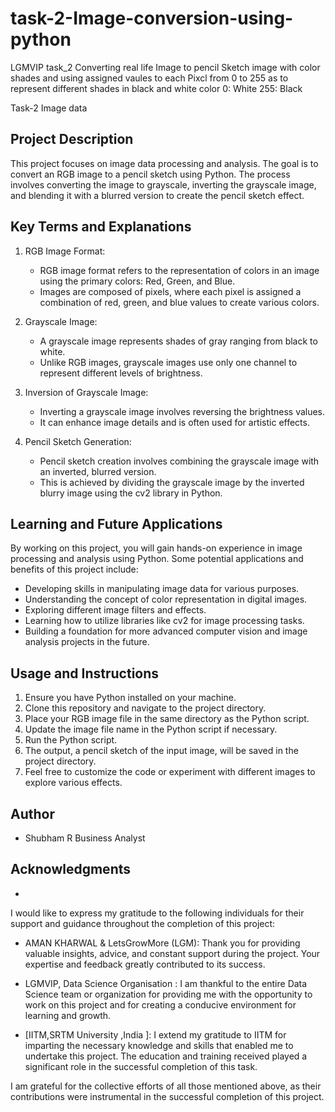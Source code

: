 # task-2-Image-conversion-using-python
LGMVIP task_2 
Converting real life Image to pencil Sketch image with color shades and  using  assigned vaules to each Pixcl  from 0 to 255  as to represent different shades in black and white color 
0: White 
255: Black 

Task-2 Image data

## Project Description
This project focuses on image data processing and analysis.
The goal is to convert an RGB image to a pencil sketch using Python. 
The process involves converting the image to grayscale, inverting the grayscale image,
and blending it with a blurred version to create the pencil sketch effect.

## Key Terms and Explanations
1. RGB Image Format:
   - RGB image format refers to the representation of colors in an image using the primary colors: Red, Green, and Blue.
   - Images are composed of pixels, where each pixel is assigned a combination of red, green, and blue values to create various colors.

2. Grayscale Image:
   - A grayscale image represents shades of gray ranging from black to white.
   - Unlike RGB images, grayscale images use only one channel to represent different levels of brightness.

3. Inversion of Grayscale Image:
   - Inverting a grayscale image involves reversing the brightness values.
   - It can enhance image details and is often used for artistic effects.

4. Pencil Sketch Generation:
   - Pencil sketch creation involves combining the grayscale image with an inverted, blurred version.
   - This is achieved by dividing the grayscale image by the inverted blurry image using the cv2 library in Python.

## Learning and Future Applications
By working on this project, you will gain hands-on experience in image processing and analysis using Python. 
Some potential applications and benefits of this project include:
- Developing skills in manipulating image data for various purposes.
- Understanding the concept of color representation in digital images.
- Exploring different image filters and effects.
- Learning how to utilize libraries like cv2 for image processing tasks.
- Building a foundation for more advanced computer vision and image analysis projects in the future.

## Usage and Instructions
1. Ensure you have Python installed on your machine.
2. Clone this repository and navigate to the project directory.
3. Place your RGB image file in the same directory as the Python script.
4. Update the image file name in the Python script if necessary.
5. Run the Python script.
6. The output, a pencil sketch of the input image, will be saved in the project directory.
7. Feel free to customize the code or experiment with different images to explore various effects.

## Author
- Shubham R Business Analyst 

## Acknowledgments
- 
I would like to express my gratitude to the following individuals for their support and guidance throughout the completion of this project:

- AMAN KHARWAL & LetsGrowMore (LGM): Thank you for providing valuable insights, advice, and constant support during the project. Your expertise and feedback greatly contributed to its success.

- LGMVIP, Data Science Organisation : I am thankful to the entire Data Science team or organization for providing me with the opportunity to work on this project and for creating a conducive environment for learning and growth.

- [IITM,SRTM University ,India  ]: I extend my gratitude to IITM for imparting the necessary knowledge and skills that enabled me to undertake this project. The education and training received played a significant role in the successful completion of this task.


I am grateful for the collective efforts of all those mentioned above, as their contributions were instrumental in the successful completion of this project.


